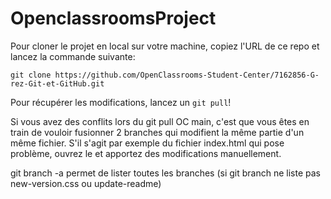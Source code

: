 # OpenclassroomsProject

Pour cloner le projet en local sur votre machine, copiez l'URL de ce repo et lancez la commande suivante:

`git clone https://github.com/OpenClassrooms-Student-Center/7162856-G-rez-Git-et-GitHub.git`

Pour récupérer les modifications, lancez un `git pull`!

Si vous avez des conflits lors du git pull OC main, c'est que vous êtes en train de vouloir fusionner 2 branches qui modifient la même partie d'un même fichier. S'il s'agit par exemple du fichier index.html qui pose problème, ouvrez le et apportez des modifications manuellement.

git branch -a permet de lister toutes les branches (si git branch ne liste pas new-version.css ou update-readme)
